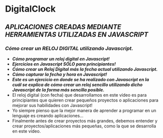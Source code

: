 # DigitalClock

## **_APLICACIONES CREADAS MEDIANTE HERRAMIENTAS UTILIZADAS EN JAVASCRIPT_**

### **_Cómo crear un RELOJ DIGITAL utilizando Javascript._**

- **_Cómo programar un reloj digital en Javascript!_**
- **_Ejercicios en Javascript SÓLO para principiantes!_**
- **_Cómo crear un Reloj Digital más la fecha actual utilizando Javascript._**
- **_Cómo capturar la fecha y hora en Javascript!_**
- **_Este es un ejercicio en donde se ha realizado con Javascript en la cuál se explica de cómo crear un reloj sencillo utilizando dicho Javascript de la forma más sencilla posible._**
- El reloj digital (con fecha) que desarrollamos en este vídeo es para principiantes que quieren crear pequeños proyectos o aplicaciones para mejorar sus habilidades con Javascript!
- Yo siempre pienso que la mejor manera de aprender a programar en un lenguaje es creando aplicaciones...
- Finalmente antes de crear proyectos más grandes, debemos entender y crear proyectos/aplicaciones más pequeñas, como la que se desarrolla en este vídeo.
